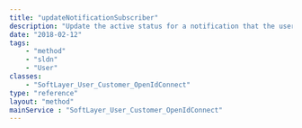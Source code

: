 ```yaml
---
title: "updateNotificationSubscriber"
description: "Update the active status for a notification that the user is subscribed to. A notification along with an active flag can be supplied to update the active status for a particular notification subscription. "
date: "2018-02-12"
tags:
    - "method"
    - "sldn"
    - "User"
classes:
    - "SoftLayer_User_Customer_OpenIdConnect"
type: "reference"
layout: "method"
mainService : "SoftLayer_User_Customer_OpenIdConnect"
---
```

